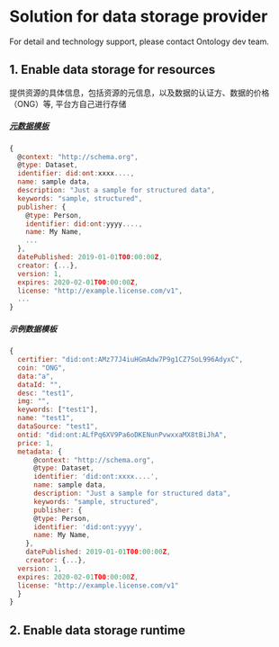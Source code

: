 # Solution for data storage provider

For detail and technology support, please contact Ontology dev team.

## 1. Enable data storage for resources

提供资源的具体信息，包括资源的元信息，以及数据的认证方、数据的价格（ONG）等, 平台方自己进行存储

##### [元数据模板](../../../framework/data-storage/README.md#)

```js
{
  @context: "http://schema.org",
  @type: Dataset,
  identifier: did:ont:xxxx....,
  name: sample data,
  description: "Just a sample for structured data", 
  keywords: "sample, structured",
  publisher: {
    @type: Person,
    identifier: did:ont:yyyy....,
    name: My Name,
    ...
  },
  datePublished: 2019-01-01T00:00:00Z,
  creator: {...},
  version: 1,
  expires: 2020-02-01T00:00:00Z,
  license: "http://example.license.com/v1",
  ...
}
```

##### 示例数据模板

```js
{
  certifier: "did:ont:AMz77J4iuHGmAdw7P9g1CZ7SoL996AdyxC",
  coin: "ONG",
  data:"a",
  dataId: "",
  desc: "test1",
  img: "",
  keywords: ["test1"],
  name: "test1",
  dataSource: "test1",
  ontid: "did:ont:ALfPq6XV9Pa6oDKENunPvwxxaMX8tBiJhA",
  price: 1,
  metadata: {
      @context: "http://schema.org",
      @type: Dataset,
      identifier: 'did:ont:xxxx....',
      name: sample data,
      description: "Just a sample for structured data", 
      keywords: "sample, structured",
      publisher: {
      @type: Person,
      identifier: 'did:ont:yyyy',
      name: My Name,
    },
    datePublished: 2019-01-01T00:00:00Z,
    creator: {...},
  version: 1,
  expires: 2020-02-01T00:00:00Z,
  license: "http://example.license.com/v1"
  }
}
```



## 2. Enable data storage runtime

